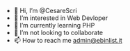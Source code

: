 - 👋 Hi, I’m @CesareScri
- 👀 I’m interested in Web Devloper
- 🌱 I’m currently learning PHP
- 💞️ I’m not looking to collaborate
- 📫 How to reach me admin@ebinlist.it

<!---
CesareScri/CesareScri is a ✨ special ✨ repository because its `README.md` (this file) appears on your GitHub profile.
You can click the Preview link to take a look at your changes.
--->
